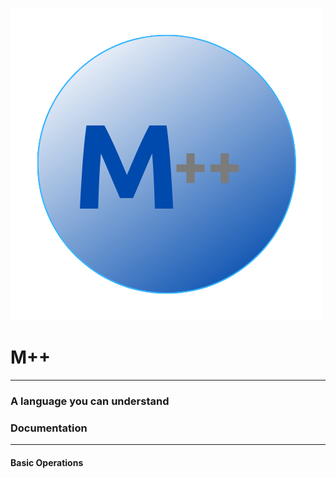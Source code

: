 ![Logo](m%2B%2B.png)
# M++
----------------------
### A language you can understand
### Documentation
---

#### Basic Operations
